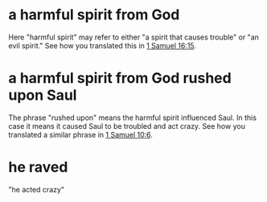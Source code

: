 # a harmful spirit from God

Here "harmful spirit" may refer to either "a spirit that causes trouble" or "an evil spirit." See how you translated this in [1 Samuel 16:15](../16/14.md).

# a harmful spirit from God rushed upon Saul

The phrase "rushed upon" means the harmful spirit influenced Saul. In this case it means it caused Saul to be troubled and act crazy. See how you translated a similar phrase in [1 Samuel 10:6](../10/05.md).

# he raved

"he acted crazy"

